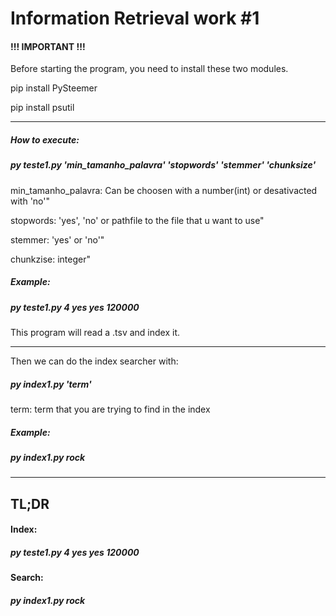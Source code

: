 <h1>Information Retrieval work #1</h1>

<h4>!!! IMPORTANT !!!</h4>

<p>Before starting the program, you need to install these two modules.

<p>pip install PySteemer
<p>pip install psutil

---------------

<h5>How to execute:</h5>

<h5>py teste1.py 'min_tamanho_palavra' 'stopwords' 'stemmer' 'chunksize'</h5>

<p>min_tamanho_palavra: Can be choosen with a number(int) or desativacted with 'no'"
<p>stopwords: 'yes', 'no' or pathfile to the file that u want to use"
<p>stemmer: 'yes' or 'no'"
<p>chunkzise: integer"

<h5>Example:</h5>
<h5>py teste1.py 4 yes yes 120000</h5>

<p>This program will read a .tsv and index it.

---------------

<p>Then we can do the index searcher with:

<h5>py index1.py 'term'</h5>

<p>term: term that you are trying to find in the index

<h5>Example:</h5>
<h5>py index1.py rock</h5>

---------------

<h2>TL;DR</h2>

<h4>Index:</h4>
<h5>py teste1.py 4 yes yes 120000</h5>
<p>
<h4>Search:</h4>
<h5>py index1.py rock</h5>
